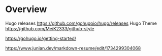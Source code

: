 # Overview
Hugo releases https://github.com/gohugoio/hugo/releases
Hugo Theme https://github.com/MeiK2333/github-style

https://gohugo.io/getting-started/

https://www.junian.dev/markdown-resume/edit/1734299304068